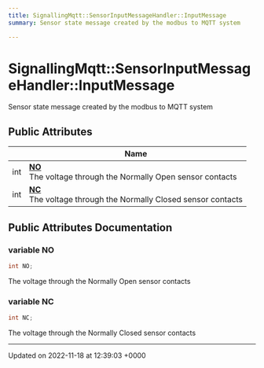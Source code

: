 ```yaml
---
title: SignallingMqtt::SensorInputMessageHandler::InputMessage
summary: Sensor state message created by the modbus to MQTT system 

---
```


# SignallingMqtt::SensorInputMessageHandler::InputMessage



Sensor state message created by the modbus to MQTT system 

## Public Attributes

|                | Name           |
| -------------- | -------------- |
| int | **[NO](/SignallingSystem-doc/vb/Classes/classSignallingMqtt_1_1SensorInputMessageHandler_1_1InputMessage/#variable-no)** <br>The voltage through the Normally Open sensor contacts  |
| int | **[NC](/SignallingSystem-doc/vb/Classes/classSignallingMqtt_1_1SensorInputMessageHandler_1_1InputMessage/#variable-nc)** <br>The voltage through the Normally Closed sensor contacts  |

## Public Attributes Documentation

### variable NO

```csharp
int NO;
```

The voltage through the Normally Open sensor contacts 

### variable NC

```csharp
int NC;
```

The voltage through the Normally Closed sensor contacts 

-------------------------------

Updated on 2022-11-18 at 12:39:03 +0000